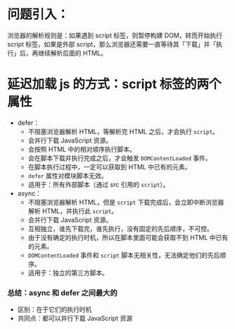 <!--
 * @Description:
 * @Author: 曹俊
 * @Date: 2022-08-16 11:44:30
 * @LastEditors: 曹俊
 * @LastEditTime: 2022-11-05 18:45:28
-->

# 问题引入：

浏览器的解析规则是：如果遇到 script 标签，则暂停构建 DOM，转而开始执行 script 标签，如果是外部 script，那么浏览器还需要一直等待其「下载」并「执行」后，再继续解析后面的 HTML。

# 延迟加载 js 的方式：script 标签的两个属性

- defer：
  - 不阻塞浏览器解析 HTML，等解析完 HTML 之后，才会执行 `script`。
  - 会并行下载 JavaScript 资源。
  - 会按照 HTML 中的相对顺序执行脚本。
  - 会在脚本下载并执行完成之后，才会触发 `DOMContentLoaded` 事件。
  - 在脚本执行过程中，一定可以获取到 HTML 中已有的元素。
  - `defer` 属性对模块脚本无效。
  - 适用于：所有外部脚本（通过 src 引用的 `script`）。
- async：
  - 不阻塞浏览器解析 HTML，但是 `script` 下载完成后，会立即中断浏览器解析 HTML，并执行此 `script`。
  - 会并行下载 JavaScript 资源。
  - 互相独立，谁先下载完，谁先执行，没有固定的先后顺序，不可控。
  - 由于没有确定的执行时机，所以在脚本里面可能会获取不到 HTML 中已有的元素。
  - `DOMContentLoaded` 事件和 `script` 脚本无相关性，无法确定他们的先后顺序。
  - 适用于：独立的第三方脚本。

### 总结：async 和 defer 之间最大的

- 区别：在于它们的执行时机
- 共同点：都可以并行下载 JavaScript 资源
